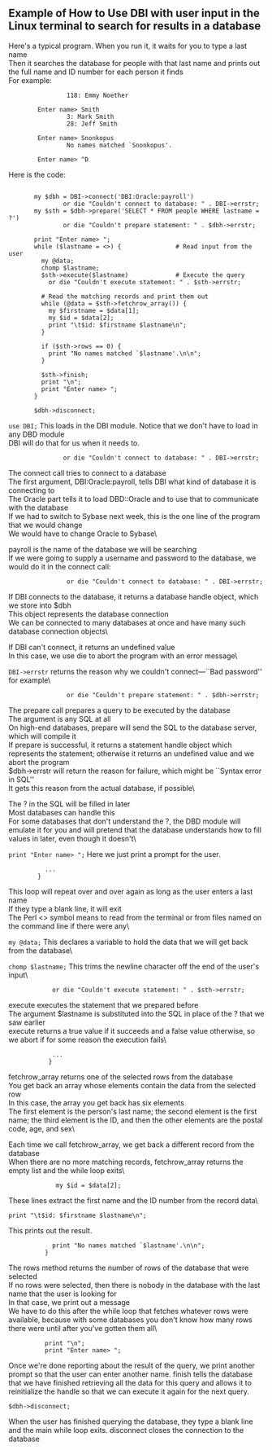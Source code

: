 ## Example of How to Use DBI with user input in the Linux terminal to search for results in a database

Here's a typical program. When you run it, it waits for you to type a last name\
Then it searches the database for people with that last name and prints out the full name and ID number for each person it finds\
For example:

``` Enter name> Noether
                118: Emmy Noether

        Enter name> Smith
                3: Mark Smith
                28: Jeff Smith

        Enter name> Snonkopus
                No names matched `Snonkopus'.
        
        Enter name> ^D
```
Here is the code:

 ```use DBI;

        my $dbh = DBI->connect('DBI:Oracle:payroll')
                or die "Couldn't connect to database: " . DBI->errstr;
        my $sth = $dbh->prepare('SELECT * FROM people WHERE lastname = ?')
                or die "Couldn't prepare statement: " . $dbh->errstr;

        print "Enter name> ";
        while ($lastname = <>) {               # Read input from the user
          my @data;
          chomp $lastname;
          $sth->execute($lastname)             # Execute the query
            or die "Couldn't execute statement: " . $sth->errstr;

          # Read the matching records and print them out          
          while (@data = $sth->fetchrow_array()) {
            my $firstname = $data[1];
            my $id = $data[2];
            print "\t$id: $firstname $lastname\n";
          }

          if ($sth->rows == 0) {
            print "No names matched `$lastname'.\n\n";
          }

          $sth->finish;
          print "\n";
          print "Enter name> ";
        }
          
        $dbh->disconnect;
```
		
```use DBI;```
This loads in the DBI module. Notice that we don't have to load in any DBD module\
DBI will do that for us when it needs to.

 ```my $dbh = DBI->connect('DBI:Oracle:payroll');
                or die "Couldn't connect to database: " . DBI->errstr;
```
				
The connect call tries to connect to a database\
The first argument, DBI:Oracle:payroll, tells DBI what kind of database it is connecting to\
The Oracle part tells it to load DBD::Oracle and to use that to communicate with the database\
If we had to switch to Sybase next week, this is the one line of the program that we would change\
We would have to change Oracle to Sybase\

payroll is the name of the database we will be searching\
If we were going to supply a username and password to the database, we would do it in the connect call:

```my $dbh = DBI->connect('DBI:Oracle:payroll', 'username', 'password')
                or die "Couldn't connect to database: " . DBI->errstr;
```
				
If DBI connects to the database, it returns a database handle object, which we store into $dbh\
This object represents the database connection\
We can be connected to many databases at once and have many such database connection objects\

If DBI can't connect, it returns an undefined value\
In this case, we use die to abort the program with an error message\

```DBI->errstr``` returns the reason why we couldn't connect—``Bad password'' for example\

``` my $sth = $dbh->prepare('SELECT * FROM people WHERE lastname = ?')
                or die "Couldn't prepare statement: " . $dbh->errstr;
```
				
The prepare call prepares a query to be executed by the database\
The argument is any SQL at all\
On high-end databases, prepare will send the SQL to the database server, which will compile it\
If prepare is successful, it returns a statement handle object which represents the statement; otherwise it returns an undefined value and we abort the program\
$dbh->errstr will return the reason for failure, which might be ``Syntax error in SQL''\
It gets this reason from the actual database, if possible\

The ? in the SQL will be filled in later\
Most databases can handle this\
For some databases that don't understand the ?, the DBD module will emulate it for you and will pretend that the database understands how to fill values in later, even though it doesn't\

```print "Enter name> ";```
Here we just print a prompt for the user.

```while ($lastname = <>) {               # Read input from the user
          ...
        }
```
		
This loop will repeat over and over again as long as the user enters a last name\
If they type a blank line, it will exit\
The Perl <> symbol means to read from the terminal or from files named on the command line if there were any\

```my @data;```
This declares a variable to hold the data that we will get back from the database\

```chomp $lastname;```
This trims the newline character off the end of the user's input\

```$sth->execute($lastname)             # Execute the query
            or die "Couldn't execute statement: " . $sth->errstr;
```
			
execute executes the statement that we prepared before\
The argument $lastname is substituted into the SQL in place of the ? that we saw earlier\
execute returns a true value if it succeeds and a false value otherwise, so we abort if for some reason the execution fails\

```while (@data = $sth->fetchrow_array()) {
            ...
           }
```
fetchrow_array returns one of the selected rows from the database\
You get back an array whose elements contain the data from the selected row\
In this case, the array you get back has six elements\
The first element is the person's last name; the second element is the first name; the third element is the ID, and then the other elements are the postal code, age, and sex\

Each time we call fetchrow_array, we get back a different record from the database\
When there are no more matching records, fetchrow_array returns the empty list and the while loop exits\

```my $firstname = $data[1];
             my $id = $data[2];
```
These lines extract the first name and the ID number from the record data\

```print "\t$id: $firstname $lastname\n";```

This prints out the result.

```if ($sth->rows == 0) {
            print "No names matched `$lastname'.\n\n";
          }
```
The rows method returns the number of rows of the database that were selected\
If no rows were selected, then there is nobody in the database with the last name that the user is looking for\
In that case, we print out a message\
We have to do this after the while loop that fetches whatever rows were available, because with some databases you don't know how many rows there were until after you've gotten them all\

```$sth->finish;
          print "\n";
          print "Enter name> ";
```
Once we're done reporting about the result of the query, we print another prompt so that the user can enter another name. finish tells the database that we have finished retrieving all the data for this query and allows it to reinitialize the handle so that we can execute it again for the next query.

```$dbh->disconnect;```

When the user has finished querying the database, they type a blank line and the main while loop exits. disconnect closes the connection to the database

